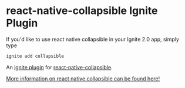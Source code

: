 # react-native-collapsible Ignite Plugin

If you'd like to use react native collapsible in your Ignite 2.0 app, simply type 
```sh
ignite add collapsible  
```

An [ignite plugin](https://github.com/infinitered/ignite) for [react-native-collapsible](https://github.com/oblador/react-native-collapsible).

[More information on react native collapsible can be found here!](https://github.com/oblador/react-native-collapsible)

